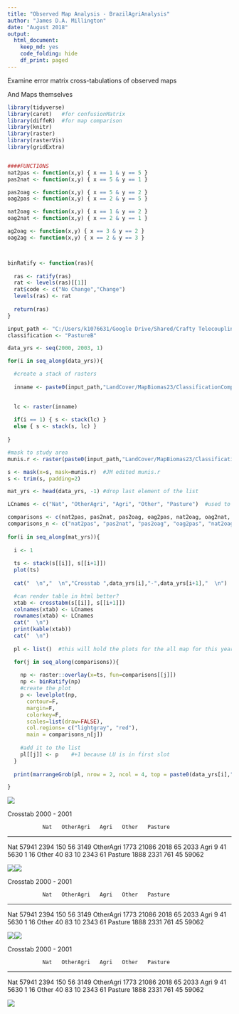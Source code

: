 ```yaml
---
title: "Observed Map Analysis - BrazilAgriAnalysis"
author: "James D.A. Millington"
date: "August 2018"
output: 
  html_document: 
    keep_md: yes
    code_folding: hide
    df_print: paged
---
```


Examine error matrix cross-tabulations of observed maps 

And Maps themselves


```r
library(tidyverse)
library(caret)   #for confusionMatrix
library(diffeR)  #for map comparison
library(knitr)
library(raster)
library(rasterVis)
library(gridExtra)


####FUNCTIONS
nat2pas <- function(x,y) { x == 1 & y == 5 }
pas2nat <- function(x,y) { x == 5 & y == 1 }

pas2oag <- function(x,y) { x == 5 & y == 2 }
oag2pas <- function(x,y) { x == 2 & y == 5 }

nat2oag <- function(x,y) { x == 1 & y == 2 }
oag2nat <- function(x,y) { x == 2 & y == 1 }

ag2oag <- function(x,y) { x == 3 & y == 2 }
oag2ag <- function(x,y) { x == 2 & y == 3 }



binRatify <- function(ras){
  
  ras <- ratify(ras)
  rat <- levels(ras)[[1]]
  rat$code <- c("No Change","Change")
  levels(ras) <- rat
  
  return(ras)
}
```



```r
input_path <- "C:/Users/k1076631/Google Drive/Shared/Crafty Telecoupling/Data/"
classification <- "PastureB"

data_yrs <- seq(2000, 2003, 1)

for(i in seq_along(data_yrs)){

  #create a stack of rasters
  
  inname <- paste0(input_path,"LandCover/MapBiomas23/ClassificationComparison/ASCII/brazillc_",data_yrs[i],"_",classification,".asc")

  
  lc <- raster(inname)
  
  if(i == 1) { s <- stack(lc) }
  else { s <- stack(s, lc) }
  
}

#mask to study area
munis.r <- raster(paste0(input_path,"LandCover/MapBiomas23/ClassificationComparison/sim10_BRmunis_latlon_5km_2018-04-27.asc"))

s <- mask(x=s, mask=munis.r)  #JM edited munis.r  
s <- trim(s, padding=2)
```


```r
mat_yrs <- head(data_yrs, -1) #drop last element of the list

LCnames <- c("Nat", "OtherAgri", "Agri", "Other", "Pasture")  #used to label error matrix in loop below

comparisons <- c(nat2pas, pas2nat, pas2oag, oag2pas, nat2oag, oag2nat, ag2oag, oag2ag) 
comparisons_n <- c("nat2pas", "pas2nat", "pas2oag", "oag2pas", "nat2oag", "oag2nat", "ag2oag", "oag2ag")
  
for(i in seq_along(mat_yrs)){
  
  i <- 1
  
  ts <- stack(s[[i]], s[[i+1]])
  plot(ts)
  
  cat("  \n","  \n","Crosstab ",data_yrs[i],"-",data_yrs[i+1],"  \n") 

  #can render table in html better?
  xtab <- crosstabm(s[[i]], s[[i+1]])
  colnames(xtab) <- LCnames
  rownames(xtab) <- LCnames
  cat("  \n")
  print(kable(xtab))
  cat("  \n")
  
  pl <- list()  #this will hold the plots for the all map for this year

  for(j in seq_along(comparisons)){
    
    np <- raster::overlay(x=ts, fun=comparisons[[j]])
    np <- binRatify(np)
    #create the plot
    p <- levelplot(np,
      contour=F, 
      margin=F,
      colorkey=F,
      scales=list(draw=FALSE),
      col.regions= c("lightgray", "red"),
      main = comparisons_n[j])
  
    #add it to the list
    pl[[j]] <- p    #+1 because LU is in first slot
  }
  
  print(marrangeGrob(pl, nrow = 2, ncol = 4, top = paste0(data_yrs[i],"-",data_yrs[i+1])))

}
```

![](Observed_Map_Analysis_files/figure-html/unnamed-chunk-3-1.png)<!-- -->  
   
 Crosstab  2000 - 2001   
  

               Nat   OtherAgri   Agri   Other   Pasture
----------  ------  ----------  -----  ------  --------
Nat          57941        2394    150      56      3149
OtherAgri     1773       21086   2018      65      2033
Agri             9          41   5630       1        16
Other           40          83     10    2343        61
Pasture       1888        2331    761      45     59062
  
![](Observed_Map_Analysis_files/figure-html/unnamed-chunk-3-2.png)<!-- -->![](Observed_Map_Analysis_files/figure-html/unnamed-chunk-3-3.png)<!-- -->  
   
 Crosstab  2000 - 2001   
  

               Nat   OtherAgri   Agri   Other   Pasture
----------  ------  ----------  -----  ------  --------
Nat          57941        2394    150      56      3149
OtherAgri     1773       21086   2018      65      2033
Agri             9          41   5630       1        16
Other           40          83     10    2343        61
Pasture       1888        2331    761      45     59062
  
![](Observed_Map_Analysis_files/figure-html/unnamed-chunk-3-4.png)<!-- -->![](Observed_Map_Analysis_files/figure-html/unnamed-chunk-3-5.png)<!-- -->  
   
 Crosstab  2000 - 2001   
  

               Nat   OtherAgri   Agri   Other   Pasture
----------  ------  ----------  -----  ------  --------
Nat          57941        2394    150      56      3149
OtherAgri     1773       21086   2018      65      2033
Agri             9          41   5630       1        16
Other           40          83     10    2343        61
Pasture       1888        2331    761      45     59062
  
![](Observed_Map_Analysis_files/figure-html/unnamed-chunk-3-6.png)<!-- -->
